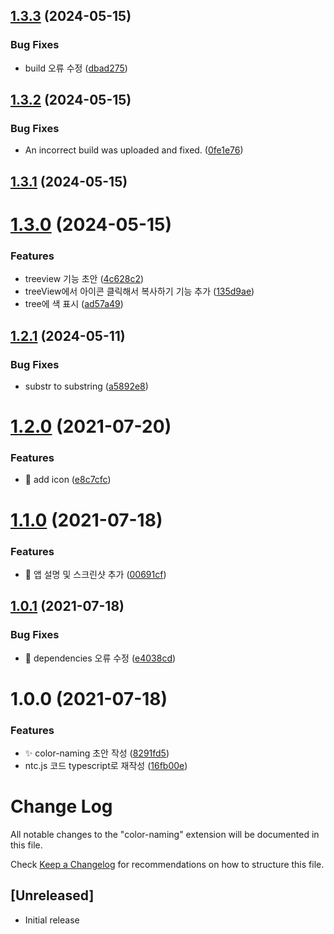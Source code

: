 ## [1.3.3](https://github.com/divlook/vscode-color-naming/compare/v1.3.2...v1.3.3) (2024-05-15)


### Bug Fixes

* build 오류 수정 ([dbad275](https://github.com/divlook/vscode-color-naming/commit/dbad2752d453466909daa73818eb1c82061a9cfd))

## [1.3.2](https://github.com/divlook/vscode-color-naming/compare/v1.3.1...v1.3.2) (2024-05-15)


### Bug Fixes

* An incorrect build was uploaded and fixed. ([0fe1e76](https://github.com/divlook/vscode-color-naming/commit/0fe1e766d0f44f3242a82177ec82a00dd590d699))

## [1.3.1](https://github.com/divlook/vscode-color-naming/compare/v1.3.0...v1.3.1) (2024-05-15)

# [1.3.0](https://github.com/divlook/vscode-color-naming/compare/v1.2.1...v1.3.0) (2024-05-15)


### Features

* treeview 기능 초안 ([4c628c2](https://github.com/divlook/vscode-color-naming/commit/4c628c20f908c8f3144abfba3171224b3e8f45e2))
* treeView에서 아이콘 클릭해서 복사하기 기능 추가 ([135d9ae](https://github.com/divlook/vscode-color-naming/commit/135d9aedcf4e13c288786b02627f917952284082))
* tree에 색 표시 ([ad57a49](https://github.com/divlook/vscode-color-naming/commit/ad57a497e5ac09a47f17ef15584c4259e22f78e5))

## [1.2.1](https://github.com/divlook/vscode-color-naming/compare/v1.2.0...v1.2.1) (2024-05-11)


### Bug Fixes

* substr to substring ([a5892e8](https://github.com/divlook/vscode-color-naming/commit/a5892e81d4b4d5a062ae31c5992256514a2d3a73))

# [1.2.0](https://github.com/divlook/vscode-color-naming/compare/v1.1.0...v1.2.0) (2021-07-20)


### Features

* :art: add icon ([e8c7cfc](https://github.com/divlook/vscode-color-naming/commit/e8c7cfc2392baaf2fb01adaa2cd7bd8bb72dbd7d))

# [1.1.0](https://github.com/divlook/vscode-color-naming/compare/v1.0.1...v1.1.0) (2021-07-18)


### Features

* :memo: 앱 설명 및 스크린샷 추가 ([00691cf](https://github.com/divlook/vscode-color-naming/commit/00691cf6b18c044888853a5bd023bb4a801f4d48))

## [1.0.1](https://github.com/divlook/vscode-color-naming/compare/v1.0.0...v1.0.1) (2021-07-18)


### Bug Fixes

* :bug: dependencies 오류 수정 ([e4038cd](https://github.com/divlook/vscode-color-naming/commit/e4038cd0b76c49b1321a672446e288d876962ee5))

# 1.0.0 (2021-07-18)


### Features

* :sparkles: color-naming 초안 작성 ([8291fd5](https://github.com/divlook/vscode-color-naming/commit/8291fd52e2301eadaefc13dd0cbad7acc03681e6))
* ntc.js 코드 typescript로 재작성 ([16fb00e](https://github.com/divlook/vscode-color-naming/commit/16fb00ebe0dd41176402d504ca327d1e5d3218df))

# Change Log

All notable changes to the "color-naming" extension will be documented in this file.

Check [Keep a Changelog](http://keepachangelog.com/) for recommendations on how to structure this file.

## [Unreleased]

- Initial release
